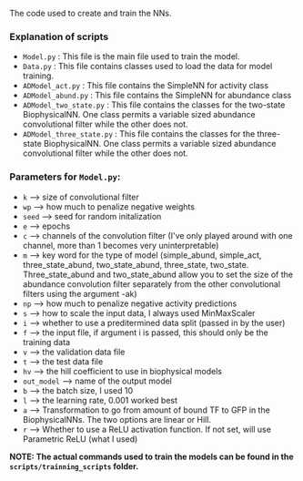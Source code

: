 The code used to create and train the NNs. 

### Explanation of scripts
- `Model.py` : This file is the main file used to train the model. 
- `Data.py` : This file contains classes used to load the data for model training. 
- `ADModel_act.py` : This file contains the SimpleNN for activity class
- `ADModel_abund.py` : This file contains the SimpleNN for abundance class
- `ADModel_two_state.py` : This file contains the classes for the two-state BiophysicalNN. One class permits a variable sized abundance convolutional filter while the other does not. 
- `ADModel_three_state.py` : This file contains the classes for the three-state BiophysicalNN.  One class permits a variable sized abundance convolutional filter while the other does not. 

### Parameters for `Model.py`: 
- `k` --> size of convolutional filter
- `wp` --> how much to penalize negative weights
- `seed` --> seed for random initalization
- `e` --> epochs
- `c` --> channels of the convolution filter (I've only played around with one channel, more than 1 becomes very uninterpretable)
- `m` --> key word for the type of model (simple_abund, simple_act, three_state_abund, two_state_abund, three_state, two_state. Three_state_abund and two_state_abund allow you to set the size of the abundance convolution filter separately from the other convolutional filters using the argument -ak) 
- `np` --> how much to penalize negative activity predictions
- `s` --> how to scale the input data, I always used MinMaxScaler
- `i` --> whether to use a preditermined data split (passed in by the user)
- `f` --> the input file, if argument i is passed, this should only be the training data
- `v` --> the validation data file
- `t` --> the test data file
- `hv` --> the hill coefficient to use in biophysical models
- `out_model` --> name of the output model
- `b` --> the batch size, I used 10
- `l` --> the learning rate, 0.001 worked best
- `a` --> Transformation to go from amount of bound TF to GFP in the BiophysicalNNs. The two options are linear or Hill.
- `r` --> Whether to use a ReLU activation function. If not set, will use Parametric ReLU (what I used)

**NOTE: The actual commands used to train the models can be found in the `scripts/trainning_scripts` folder.**  


